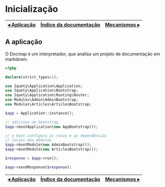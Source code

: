 # Inicialização

[◂ Aplicação](02-aplicacao.md) | [Índice da documentação](indice.md) | [Mecanismos ▸](99-engines.md)
-- | -- | --

## A aplicação

O Docmap é um interpretador, que analisa um projeto de documentação em markdown.

```php
<?php

declare(strict_types=1);

use Iquety\Application\Application;
use Iquety\Application\Bootstrap;
use Iquety\Application\Routing\Router;
use Modules\Admin\AdminBootstrap;
use Modules\Articles\ArticlesBootstrap;

$app = Application::instance();

// adiciona um bootstrap
$app->bootApplication(new AppBootstrap());

// o boot configura as rotas e as dependências
// locais dos módulos
$app->bootModule(new AdminBootstrap());
$app->bootModule(new ArticlesBootstrap());

$response = $app->run();

$app->sendResponse($response);
```

[◂ Aplicação](02-aplicacao.md) | [Índice da documentação](indice.md) | [Mecanismos ▸](99-engines.md)
-- | -- | --
